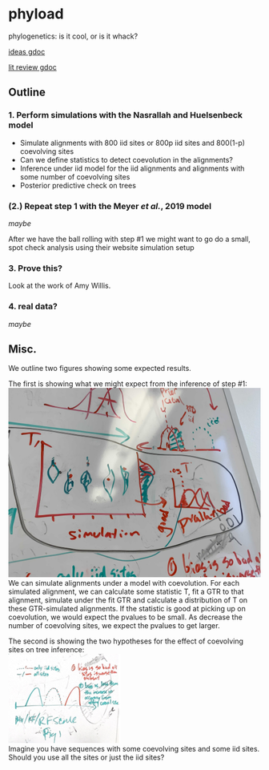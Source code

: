 # phyload
phylogenetics: is it cool, or is it whack?

[ideas gdoc](https://docs.google.com/document/d/1HngpWktaFAsWj2LpsMAm95bWI35Z7xhHEFO_ypXjK8E/edit?usp=sharing)

[lit review gdoc](https://docs.google.com/document/d/12bUunPfAaGOtpo7A_7NplCRbuwR07rZ8wIZTdroUaH0/edit?usp=sharing)

## Outline

### 1. Perform simulations with the Nasrallah and Huelsenbeck model

- Simulate alignments with 800 iid sites or 800p iid sites and 800(1-p) coevolving sites   
- Can we define statistics to detect coevolution in the alignments?  
- Inference under iid model for the iid alignments and alignments with some number of coevolving sites   
- Posterior predictive check on trees

### (2.) Repeat step 1 with the Meyer *et al.*, 2019 model

*maybe*  

After we have the ball rolling with step #1 we might want to go do a small, spot check analysis using their website simulation setup

### 3. Prove this?

Look at the work of Amy Willis.

### 4. real data?
*maybe*

## Misc.
We outline two figures showing some expected results.

The first is showing what we might expect from the inference of step #1:  
![](notes/inference.jpg)   
We can simulate alignments under a model with coevolution.
For each simulated alignment, we can calculate some statistic T, fit a GTR to that alignment, simulate under the fit GTR and calculate a distribution of T on these GTR-simulated alignments.
If the statistic is good at picking up on coevolution, we would expect the pvalues to be small.
As decrease the number of coevolving sites, we expect the pvalues to get larger.

The second is showing the two hypotheses for the effect of coevolving sites on tree inference:  
![](notes/trees.png)  
Imagine you have sequences with some coevolving sites and some iid sites.
Should you use all the sites or just the iid sites?
